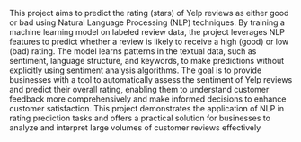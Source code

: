 This project aims to predict the rating (stars) of Yelp reviews as either good or bad using Natural Language Processing (NLP) techniques. By training a machine learning model on labeled review data, the project leverages NLP features to predict whether a review is likely to receive a high (good) or low (bad) rating. The model learns patterns in the textual data, such as sentiment, language structure, and keywords, to make predictions without explicitly using sentiment analysis algorithms. The goal is to provide businesses with a tool to automatically assess the sentiment of Yelp reviews and predict their overall rating, enabling them to understand customer feedback more comprehensively and make informed decisions to enhance customer satisfaction. This project demonstrates the application of NLP in rating prediction tasks and offers a practical solution for businesses to analyze and interpret large volumes of customer reviews effectively
